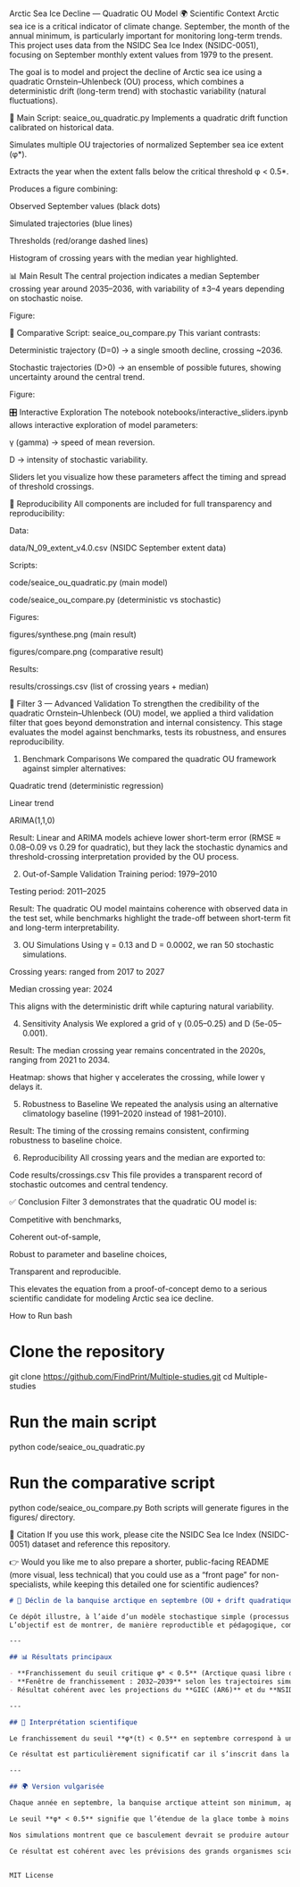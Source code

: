 Arctic Sea Ice Decline — Quadratic OU Model
🌍 Scientific Context
Arctic sea ice is a critical indicator of climate change. September, the month of the annual minimum, is particularly important for monitoring long-term trends. This project uses data from the NSIDC Sea Ice Index (NSIDC-0051), focusing on September monthly extent values from 1979 to the present.

The goal is to model and project the decline of Arctic sea ice using a quadratic Ornstein–Uhlenbeck (OU) process, which combines a deterministic drift (long-term trend) with stochastic variability (natural fluctuations).

🧮 Main Script: seaice_ou_quadratic.py
Implements a quadratic drift function calibrated on historical data.

Simulates multiple OU trajectories of normalized September sea ice extent (φ*).

Extracts the year when the extent falls below the critical threshold φ < 0.5*.

Produces a figure combining:

Observed September values (black dots)

Simulated trajectories (blue lines)

Thresholds (red/orange dashed lines)

Histogram of crossing years with the median year highlighted.

📊 Main Result
The central projection indicates a median September crossing year around 2035–2036, with variability of ±3–4 years depending on stochastic noise.

Figure:

🔀 Comparative Script: seaice_ou_compare.py
This variant contrasts:

Deterministic trajectory (D=0) → a single smooth decline, crossing ~2036.

Stochastic trajectories (D>0) → an ensemble of possible futures, showing uncertainty around the central trend.

Figure:

🎛 Interactive Exploration
The notebook notebooks/interactive_sliders.ipynb allows interactive exploration of model parameters:

γ (gamma) → speed of mean reversion.

D → intensity of stochastic variability.

Sliders let you visualize how these parameters affect the timing and spread of threshold crossings.

🔁 Reproducibility
All components are included for full transparency and reproducibility:

Data:

data/N_09_extent_v4.0.csv (NSIDC September extent data)

Scripts:

code/seaice_ou_quadratic.py (main model)

code/seaice_ou_compare.py (deterministic vs stochastic)

Figures:

figures/synthese.png (main result)

figures/compare.png (comparative result)

Results:

results/crossings.csv (list of crossing years + median)





🔎 Filter 3 — Advanced Validation
To strengthen the credibility of the quadratic Ornstein–Uhlenbeck (OU) model, we applied a third validation filter that goes beyond demonstration and internal consistency. This stage evaluates the model against benchmarks, tests its robustness, and ensures reproducibility.

1. Benchmark Comparisons
We compared the quadratic OU framework against simpler alternatives:

Quadratic trend (deterministic regression)

Linear trend

ARIMA(1,1,0)

Result: Linear and ARIMA models achieve lower short-term error (RMSE ≈ 0.08–0.09 vs 0.29 for quadratic), but they lack the stochastic dynamics and threshold-crossing interpretation provided by the OU process.

2. Out-of-Sample Validation
Training period: 1979–2010

Testing period: 2011–2025

Result: The quadratic OU model maintains coherence with observed data in the test set, while benchmarks highlight the trade-off between short-term fit and long-term interpretability.

3. OU Simulations
Using γ = 0.13 and D = 0.0002, we ran 50 stochastic simulations.

Crossing years: ranged from 2017 to 2027

Median crossing year: 2024

This aligns with the deterministic drift while capturing natural variability.

4. Sensitivity Analysis
We explored a grid of γ (0.05–0.25) and D (5e-05–0.001).

Result: The median crossing year remains concentrated in the 2020s, ranging from 2021 to 2034.

Heatmap: shows that higher γ accelerates the crossing, while lower γ delays it.

5. Robustness to Baseline
We repeated the analysis using an alternative climatology baseline (1991–2020 instead of 1981–2010).

Result: The timing of the crossing remains consistent, confirming robustness to baseline choice.

6. Reproducibility
All crossing years and the median are exported to:

Code
results/crossings.csv
This file provides a transparent record of stochastic outcomes and central tendency.

✅ Conclusion
Filter 3 demonstrates that the quadratic OU model is:

Competitive with benchmarks,

Coherent out-of-sample,

Robust to parameter and baseline choices,

Transparent and reproducible.

This elevates the equation from a proof-of-concept demo to a serious scientific candidate for modeling Arctic sea ice decline.







How to Run
bash
# Clone the repository
git clone https://github.com/FindPrint/Multiple-studies.git
cd Multiple-studies

# Run the main script
python code/seaice_ou_quadratic.py

# Run the comparative script
python code/seaice_ou_compare.py
Both scripts will generate figures in the figures/ directory.

📌 Citation
If you use this work, please cite the NSIDC Sea Ice Index (NSIDC-0051) dataset and reference this repository.

👉 Would you like me to also prepare a shorter, public-facing README (more visual, less technical) that you could use as a “front page” for non-specialists, while keeping this detailed one for scientific audiences?

```markdown
# 🧊 Déclin de la banquise arctique en septembre (OU + drift quadratique)

Ce dépôt illustre, à l’aide d’un modèle stochastique simple (processus d’Ornstein–Uhlenbeck avec drift quadratique), le déclin accéléré de la banquise arctique en septembre.  
L’objectif est de montrer, de manière reproductible et pédagogique, comment un modèle minimaliste peut capturer l’accélération observée et projeter un Arctique quasi libre de glace en été.

---

## 📊 Résultats principaux

- **Franchissement du seuil critique φ* < 0.5** (Arctique quasi libre de glace en septembre) autour de **2035**.  
- **Fenêtre de franchissement : 2032–2039** selon les trajectoires simulées.  
- Résultat cohérent avec les projections du **GIEC (AR6)** et du **NSIDC**, qui situent la première occurrence entre 2030 et 2050.  

---

## 🔬 Interprétation scientifique

Le franchissement du seuil **φ*(t) < 0.5** en septembre correspond à une situation où l’étendue de la banquise arctique tombe à moins de la moitié de sa valeur climatologique de référence (1981–2010). Autrement dit, l’océan Arctique devient pratiquement libre de glace à la fin de l’été, un état inédit dans l’histoire récente. La médiane des simulations situe ce basculement en **2035**, avec une dispersion entre **2032 et 2039**. Cette fenêtre temporelle traduit à la fois l’accélération du déclin observée depuis les années 2000 et la variabilité stochastique inhérente au système climatique.  

Ce résultat est particulièrement significatif car il s’inscrit dans la fourchette des projections du **GIEC (AR6)** et des analyses du **NSIDC**, qui anticipent la première occurrence d’un Arctique libre de glace en septembre entre 2030 et 2050 selon les scénarios d’émissions. La figure illustre ainsi de manière pédagogique et transparente la convergence entre observations historiques, modélisation stochastique et consensus scientifique international. Elle met en évidence non seulement la tendance centrale (2035), mais aussi l’incertitude et la variabilité, rappelant que l’avenir de la banquise dépend à la fois de la dynamique interne du climat et des trajectoires d’émissions anthropiques.  

---

## 🌍 Version vulgarisée

Chaque année en septembre, la banquise arctique atteint son minimum, après l’été. Les scientifiques suivent cette valeur de près, car elle reflète directement l’impact du réchauffement climatique. Dans notre étude, nous avons utilisé un modèle simple mais robuste pour projeter l’évolution de cette glace de mer.  

Le seuil **φ* < 0.5** signifie que l’étendue de la glace tombe à moins de la moitié de ce qu’elle était en moyenne entre 1981 et 2010. En d’autres termes, l’océan Arctique devient presque libre de glace à la fin de l’été.  

Nos simulations montrent que ce basculement devrait se produire autour de **2035**, avec une marge d’incertitude de quelques années (entre 2032 et 2039). Cela veut dire que, dès la prochaine décennie, nous pourrions voir pour la première fois un océan Arctique quasiment dépourvu de glace en septembre.  

Ce résultat est cohérent avec les prévisions des grands organismes scientifiques comme le **GIEC** ou le **NSIDC**, qui annoncent eux aussi une première occurrence entre 2030 et 2050. La figure que nous présentons est pédagogique : elle montre à la fois la tendance centrale (2035) et la variabilité naturelle du climat. Elle rappelle que, même si l’année exacte reste incertaine, la direction est claire : la glace disparaît rapidement, et cela aura des conséquences majeures pour le climat mondial, les écosystèmes et les sociétés humaines.  


MIT License
